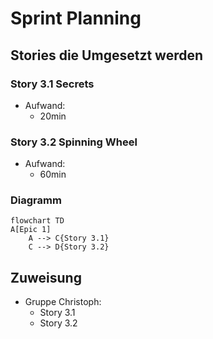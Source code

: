 # Sprint Planning 
## Stories die Umgesetzt werden
### Story 3.1 Secrets
* Aufwand:
  * 20min
### Story 3.2 Spinning Wheel
* Aufwand:
    * 60min
### Diagramm
```mermaid
flowchart TD
A[Epic 1] 
    A --> C{Story 3.1}
    C --> D{Story 3.2}
````
## Zuweisung
* Gruppe Christoph:
  * Story 3.1
  * Story 3.2
